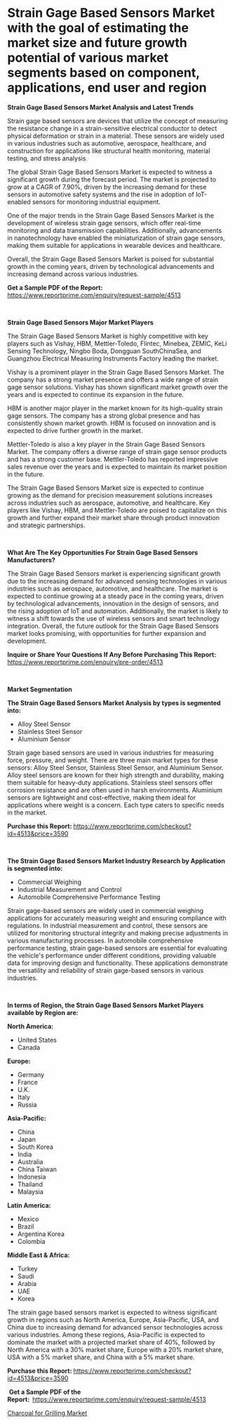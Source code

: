 <p><h1>Strain Gage Based Sensors Market with the goal of estimating the market size and future growth potential of various market segments based on component, applications, end user and region</h1></p><p><strong>Strain Gage Based Sensors Market Analysis and Latest Trends</strong></p>
<p><p>Strain gage based sensors are devices that utilize the concept of measuring the resistance change in a strain-sensitive electrical conductor to detect physical deformation or strain in a material. These sensors are widely used in various industries such as automotive, aerospace, healthcare, and construction for applications like structural health monitoring, material testing, and stress analysis.</p><p>The global Strain Gage Based Sensors Market is expected to witness a significant growth during the forecast period. The market is projected to grow at a CAGR of 7.90%, driven by the increasing demand for these sensors in automotive safety systems and the rise in adoption of IoT-enabled sensors for monitoring industrial equipment.</p><p>One of the major trends in the Strain Gage Based Sensors Market is the development of wireless strain gage sensors, which offer real-time monitoring and data transmission capabilities. Additionally, advancements in nanotechnology have enabled the miniaturization of strain gage sensors, making them suitable for applications in wearable devices and healthcare.</p><p>Overall, the Strain Gage Based Sensors Market is poised for substantial growth in the coming years, driven by technological advancements and increasing demand across various industries.</p></p>
<p><strong>Get a Sample PDF of the Report:&nbsp;</strong> <a href="https://www.reportprime.com/enquiry/request-sample/4513">https://www.reportprime.com/enquiry/request-sample/4513</a></p>
<p>&nbsp;</p>
<p><strong>Strain Gage Based Sensors Major Market Players</strong></p>
<p><p>The Strain Gage Based Sensors Market is highly competitive with key players such as Vishay, HBM, Mettler-Toledo, Flintec, Minebea, ZEMIC, KeLi Sensing Technology, Ningbo Boda, Dongguan SouthChinaSea, and Guangzhou Electrical Measuring Instruments Factory leading the market.</p><p>Vishay is a prominent player in the Strain Gage Based Sensors Market. The company has a strong market presence and offers a wide range of strain gage sensor solutions. Vishay has shown significant market growth over the years and is expected to continue its expansion in the future.</p><p>HBM is another major player in the market known for its high-quality strain gage sensors. The company has a strong global presence and has consistently shown market growth. HBM is focused on innovation and is expected to drive further growth in the market.</p><p>Mettler-Toledo is also a key player in the Strain Gage Based Sensors Market. The company offers a diverse range of strain gage sensor products and has a strong customer base. Mettler-Toledo has reported impressive sales revenue over the years and is expected to maintain its market position in the future.</p><p>The Strain Gage Based Sensors Market size is expected to continue growing as the demand for precision measurement solutions increases across industries such as aerospace, automotive, and healthcare. Key players like Vishay, HBM, and Mettler-Toledo are poised to capitalize on this growth and further expand their market share through product innovation and strategic partnerships.</p></p>
<p>&nbsp;</p>
<p><strong>What Are The Key Opportunities For Strain Gage Based Sensors Manufacturers?</strong></p>
<p><p>The Strain Gage Based Sensors market is experiencing significant growth due to the increasing demand for advanced sensing technologies in various industries such as aerospace, automotive, and healthcare. The market is expected to continue growing at a steady pace in the coming years, driven by technological advancements, innovation in the design of sensors, and the rising adoption of IoT and automation. Additionally, the market is likely to witness a shift towards the use of wireless sensors and smart technology integration. Overall, the future outlook for the Strain Gage Based Sensors market looks promising, with opportunities for further expansion and development.</p></p>
<p><strong>Inquire or Share Your Questions If Any Before Purchasing This Report:</strong> <a href="https://www.reportprime.com/enquiry/pre-order/4513">https://www.reportprime.com/enquiry/pre-order/4513</a></p>
<p>&nbsp;</p>
<p><strong>Market Segmentation</strong></p>
<p><strong>The Strain Gage Based Sensors Market Analysis by types is segmented into:</strong></p>
<p><ul><li>Alloy Steel Sensor</li><li>Stainless Steel Sensor</li><li>Aluminium Sensor</li></ul></p>
<p><p>Strain gage based sensors are used in various industries for measuring force, pressure, and weight. There are three main market types for these sensors: Alloy Steel Sensor, Stainless Steel Sensor, and Aluminium Sensor. Alloy steel sensors are known for their high strength and durability, making them suitable for heavy-duty applications. Stainless steel sensors offer corrosion resistance and are often used in harsh environments. Aluminium sensors are lightweight and cost-effective, making them ideal for applications where weight is a concern. Each type caters to specific needs in the market.</p></p>
<p><strong>Purchase this Report:&nbsp;</strong><a href="https://www.reportprime.com/checkout?id=4513&price=3590">https://www.reportprime.com/checkout?id=4513&price=3590</a></p>
<p>&nbsp;</p>
<p><strong>The Strain Gage Based Sensors Market Industry Research by Application is segmented into:</strong></p>
<p><ul><li>Commercial Weighing</li><li>Industrial Measurement and Control</li><li>Automobile Comprehensive Performance Testing</li></ul></p>
<p><p>Strain gage-based sensors are widely used in commercial weighing applications for accurately measuring weight and ensuring compliance with regulations. In industrial measurement and control, these sensors are utilized for monitoring structural integrity and making precise adjustments in various manufacturing processes. In automobile comprehensive performance testing, strain gage-based sensors are essential for evaluating the vehicle's performance under different conditions, providing valuable data for improving design and functionality. These applications demonstrate the versatility and reliability of strain gage-based sensors in various industries.</p></p>
<p>&nbsp;</p>
<p><strong>In terms of Region, the Strain Gage Based Sensors Market Players available by Region are:</strong></p>
<p>
    <p> <strong> North America: </strong>
        <ul>
            <li>United States</li>
            <li>Canada</li>
        </ul>
        </p> 
    <p> <strong> Europe: </strong>
        <ul>
            <li>Germany</li>
            <li>France</li>
            <li>U.K.</li>
            <li>Italy</li>
            <li>Russia</li>
        </ul>
        </p> 
    <p> <strong> Asia-Pacific: </strong>
        <ul>
            <li>China</li>
            <li>Japan</li>
            <li>South Korea</li>
            <li>India</li>
            <li>Australia</li>
            <li>China Taiwan</li>
            <li>Indonesia</li>
            <li>Thailand</li>
            <li>Malaysia</li>
        </ul>
        </p> 
    <p> <strong> Latin America: </strong>
        <ul>
            <li>Mexico</li>
            <li>Brazil</li>
            <li>Argentina Korea</li>
            <li>Colombia</li>
        </ul>
        </p> 
    <p> <strong> Middle East & Africa: </strong>
        <ul>
            <li>Turkey</li>
            <li>Saudi</li>
            <li>Arabia</li>
            <li>UAE</li>
            <li>Korea</li>
        </ul>
    </p>
    </p>
<p><p>The strain gage based sensors market is expected to witness significant growth in regions such as North America, Europe, Asia-Pacific, USA, and China due to increasing demand for advanced sensor technologies across various industries. Among these regions, Asia-Pacific is expected to dominate the market with a projected market share of 40%, followed by North America with a 30% market share, Europe with a 20% market share, USA with a 5% market share, and China with a 5% market share.</p></p>
<p><strong>Purchase this Report: </strong><a href="https://www.reportprime.com/checkout?id=4513&price=3590">https://www.reportprime.com/checkout?id=4513&price=3590</a></p>
<p>&nbsp;<strong>Get a Sample PDF of the Report:&nbsp;&nbsp;</strong><a href="https://www.reportprime.com/enquiry/request-sample/4513">https://www.reportprime.com/enquiry/request-sample/4513</a></p>
<p><strong></strong></p>
<p><p><a href="https://woozy-pyroraptor-a1f.notion.site/Charcoal-for-Grilling-Market-Offers-Provide-Insightful-Data-for-the-Time-Period-from-2024-to-2031-an-da885e7e03da4ea7b55dd75bd23c2028">Charcoal for Grilling Market</a></p></p>